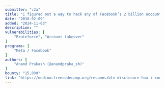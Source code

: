 ```yaml
---
submitter: "c2a"
title: "I figured out a way to hack any of Facebook’s 2 billion accounts, and they paid me a $15,000 bounty for it"
date: "2018-02-09"
added: "2024-11-03"
description: ""
vulnerabilities: [
    "Bruteforce", "Account takeover"
]
programs: [
    "Meta / Facebook"
]
authors: [
    "Anand Prakash (@anandpraka_sh)"
]
bounty: "15,000"
link: "https://medium.freecodecamp.org/responsible-disclosure-how-i-could-have-hacked-all-facebook-accounts-f47c0252ae4d"
---
```




